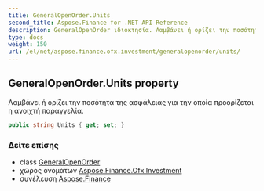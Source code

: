 ```yaml
---
title: GeneralOpenOrder.Units
second_title: Aspose.Finance for .NET API Reference
description: GeneralOpenOrder ιδιοκτησία. Λαμβάνει ή ορίζει την ποσότητα της ασφάλειας για την οποία προορίζεται η ανοιχτή παραγγελία.
type: docs
weight: 150
url: /el/net/aspose.finance.ofx.investment/generalopenorder/units/
---
```

## GeneralOpenOrder.Units property

Λαμβάνει ή ορίζει την ποσότητα της ασφάλειας για την οποία προορίζεται η ανοιχτή παραγγελία.

```csharp
public string Units { get; set; }
```

### Δείτε επίσης

* class [GeneralOpenOrder](../)
* χώρος ονομάτων [Aspose.Finance.Ofx.Investment](../../generalopenorder/)
* συνέλευση [Aspose.Finance](../../../)



